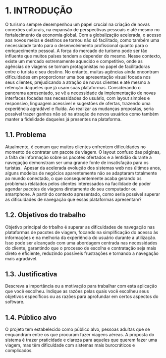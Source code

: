 # 1. INTRODUÇÃO

O turismo sempre desempenhou um papel crucial na criação de novas conexões culturais, na expansão de perspectivas pessoais e até mesmo no fortalecimento da economia global. Com a globalização acelerada, o acesso aos novos meios e destinos se tornou não só facilitado, como também uma necessidade tanto para o desenvolvimento profissional quanto para o enriquecimento pessoal. 
A força do mercado de turismo pode ser tão influente que muitos países tendem a depender do mesmo. Nesse contexto, existe um mercado extremamente aquecido e competitivo, onde as agências de viagens se tornam protagonistas no papel de facilitadoras entre o turista e seu destino. No entanto, muitas agências ainda encontram dificuldades em proporcionar uma boa apresentação visual focada nos seus clientes, prejudicando a atração de novos clientes e até mesmo a retenção daqueles que já usam suas plataformas.
Considerando o panorama apresentado, se vê a necessidade da implementação de novas interfaces focadas nas necessidades do usuário, com layout simples e responsivo, linguagem acessível e sugestões de ofertas, trazendo uma experiência agradável e fluída. Ao realizar as mudanças propostas, seria possível trazer ganhos não só na atração de novos usuários como também manter a fidelidade daqueles já presentes na plataforma.

## 1.1. Problema

Atualmente, é comum que muitos clientes enfrentem dificuldades no momento de contratar um pacote de viagem. O layout confuso das páginas, a falta de informação sobre os pacotes ofertados e a lentidão durante a navegação demonstram ser uma grande fonte de insatisfação para os turistas. 
Apesar da acelerada evolução dos sistemas web nos últimos anos, alguns modelos de negócios aparentemente não se adaptaram totalmente ao mundo conectado, o que consequentemente acaba gerando os problemas relatados pelos clientes interessados na facilidade de poder agendar pacotes de viagens diretamente do seu computador ou smartphone. A partir do contexto apresentado, como seria possível superar as dificuldades de navegação que essas plataformas apresentam?

## 1.2. Objetivos do trabalho

Objetivo principal do trbalho é superar as dificuldades de navegação nas plataformas de pacotes de viagem, focando na simplificação do acesso às informações e na melhoria da experiência do usuário durante a utilização. Isso pode ser alcançado com uma abordagem centrada nas necessidades do cliente, garantindo que o processo de escolha e contratação seja mais direto e eficiente, reduzindo possíveis frustrações e tornando a navegação mais agradável.
## 1.3. Justificativa

Descreva a importância ou a motivação para trabalhar com esta aplicação que você escolheu. Indique as razões pelas quais você escolheu seus objetivos específicos ou as razões para aprofundar em certos aspectos do software.

## 1.4. Público alvo

O projeto tem estabelecido como público alvo, pessoas adultas que se enquandram entre os que procuram fazer viagens aéreas. A proposta do sistema é trazer praticidade e clareza para aqueles que querem fazer uma viagem, mas têm dificuldade com sistemas mais burocráticos e complicados.
